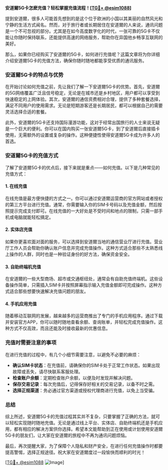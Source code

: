 **安道爾5G卡怎麽充值？轻松掌握充值流程！[[TG💪+ @esim1088](https://t.me/s/esim1088)]**

提到安道爾，很多人可能首先想到的是这个位于欧洲的小国以其美丽的自然风光和宁静的生活方式闻名。然而，对于旅行者或长期居住在安道爾的人来说，通讯问题是一个不可忽视的部分。尤其是在如今高度数字化的时代，一张可靠的5G卡不仅能让你随时保持联系，还能提供高速的网络服务，帮助你在异国他乡畅享互联网的美好。

那么，如果你已经购买了安道爾的5G卡，如何进行充值呢？这篇文章将为你详细介绍安道爾5G卡的充值方法，确保你随时随地都能享受优质的通讯服务。

### 安道爾5G卡的特点与优势

在开始讨论如何充值之前，先让我们了解一下安道爾5G卡的优势。首先，安道爾的5G网络覆盖广泛且信号稳定，无论是在城市还是乡村地区，用户都可以享受到快速稳定的上网体验。其次，安道爾的通信资费相对合理，提供了多种套餐选择，满足不同用户的使用需求。无论是短期游客还是长期居民，都可以根据自己的需要灵活选择合适的套餐。

此外，安道爾的5G卡还支持国际漫游功能，这对于经常出国旅行的人士来说无疑是一个巨大的便利。你可以在国内购买一张安道爾5G卡，到了安道爾后直接插卡使用，无需额外的设置或复杂的操作。这种便捷性使得安道爾5G卡成为许多人的首选。

### 安道爾5G卡的充值方式

了解了安道爾5G卡的优点后，接下来就是重点——如何充值。以下是几种常见的充值方式：

#### 1. 在线充值

在线充值是最方便快捷的方式之一。你可以通过安道爾运营商的官方网站或者授权的第三方平台进行充值。通常，你需要输入你的SIM卡号码以及充值金额，然后按照提示完成支付即可。在线充值的一大好处是不受时间和地点的限制，只需一部手机或电脑就能轻松搞定。

#### 2. 实体店充值

如果你更喜欢面对面的服务，可以选择到安道爾当地的通信营业厅进行充值。营业厅工作人员会帮助你确认账户信息并完成充值操作。这种方式适合那些不太熟悉线上操作的人群，同时也是一种验证身份的好方法，确保资金安全。

#### 3. 自助终端机充值

在安道爾的一些大型商场、超市或交通枢纽处，通常会有自助充值终端机。这些设备操作简单，只需插入SIM卡并按照屏幕指示输入充值金额即可完成操作。这种方式适合那些想要快速解决充值问题的朋友。

#### 4. 手机应用充值

随着移动互联网的发展，越来越多的运营商推出了专门的手机应用程序。通过下载并安装官方APP，你可以随时随地查看余额、查询账单，并轻松完成充值操作。这种方式不仅高效，而且还能及时接收最新的优惠信息。

### 充值时需要注意的事项

在进行充值的过程中，有几个小细节需要注意，以避免不必要的麻烦：

- **确认SIM卡状态**：在充值前，请确保你的SIM卡处于正常工作状态。如果出现故障或丢失，请尽快联系客服处理。
- **检查账户余额**：定期检查账户余额，以便及时发现并解决问题。
- **保存交易记录**：每次充值后，记得保存好相关的交易记录，以备不时之需。
- **选择正规渠道**：务必通过官方渠道或授权代理商进行充值，以免上当受骗。

### 总结

综上所述，安道爾5G卡的充值过程其实并不复杂，只要掌握了正确的方法，就可以轻松实现随时随地充值。无论是通过线上平台、实体店、自助终端机还是手机应用，都有相应的解决方案供你选择。希望本文能帮助到正在使用或计划使用安道爾5G卡的朋友们，让大家在安道爾的旅程中不再为通讯问题烦恼。

最后，再次提醒大家，为了保障个人隐私和财产安全，在进行任何充值操作时都要提高警惕，选择正规途径。祝大家在安道爾度过一段愉快而顺利的时光！

[[TG💪+ @esim1088](https://t.me/s/esim1088) ![Image](https://i.postimg.cc/4NQfJmqS/Snipaste-2025-05-13-00-14-12.png)]